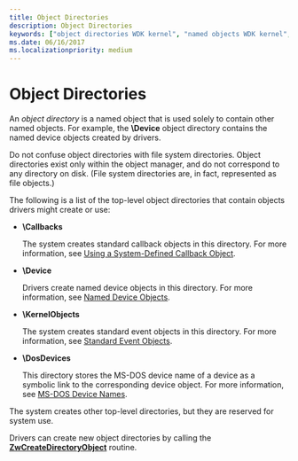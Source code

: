```yaml
---
title: Object Directories
description: Object Directories
keywords: ["object directories WDK kernel", "named objects WDK kernel", "directories WDK objects", "top-level object directories WDK kernel"]
ms.date: 06/16/2017
ms.localizationpriority: medium
---
```


# Object Directories





An *object directory* is a named object that is used solely to contain other named objects. For example, the **\\Device** object directory contains the named device objects created by drivers.

Do not confuse object directories with file system directories. Object directories exist only within the object manager, and do not correspond to any directory on disk. (File system directories are, in fact, represented as file objects.)

The following is a list of the top-level object directories that contain objects drivers might create or use:

-   **\\Callbacks**

    The system creates standard callback objects in this directory. For more information, see [Using a System-Defined Callback Object](using-a-system-defined-callback-object.md).

-   **\\Device**

    Drivers create named device objects in this directory. For more information, see [Named Device Objects](named-device-objects.md).

-   **\\KernelObjects**

    The system creates standard event objects in this directory. For more information, see [Standard Event Objects](standard-event-objects.md).

-   **\\DosDevices**

    This directory stores the MS-DOS device name of a device as a symbolic link to the corresponding device object. For more information, see [MS-DOS Device Names](introduction-to-ms-dos-device-names.md).

The system creates other top-level directories, but they are reserved for system use.

Drivers can create new object directories by calling the [**ZwCreateDirectoryObject**](/windows-hardware/drivers/ddi/wdm/nf-wdm-zwcreatedirectoryobject) routine.

 

